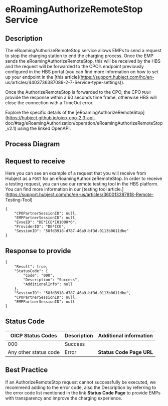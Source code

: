 
# eRoamingAuthorizeRemoteStop Service

## Description

The eRoamingAuthorizeRemoteStop service allows EMPs to send a request to stop
the charging station to end the charging process. Once the EMP sends the
eRoamingAuthorizeRemoteStop, this will be received by the HBS and the request
will be forwarded to the CPO’s endpoint previously configured in the HBS
portal (you can find more information on how to set up your endpoint in the
[this article](https://support.hubject.com/hc/en-
us/articles/4403736387089-2-7-Service-type-settings)).

Once the AuthorizeRemoteStop is forwarded to the CPO, the CPO `MUST` provide
the response within a 60 seconds time frame, otherwise HBS will close the
connection with a TimeOut error.

Explore the specific details of the
[eRoamingAuthorizeRemoteStop](https://hubject.github.io/oicp-cpo-2.3-api-
doc/#tag/eRoamingAuthorization/operation/eRoamingAuthorizeRemoteStop_v2.1)
using the linked OpenAPI.

## Process Diagram

## Request to receive

Here you can see an example of a request that you will receive from Hubject as
a `POST` for an eRoamingAuthorizeRemoteStop. In order to receive a testing
request, you can use our remote testing tool in the HBS platform. You can find
more information in our [testing tool
article.](https://support.hubject.com/hc/en-us/articles/360013387818-Remote-
Testing-Tool)

    
    
    {
        "CPOPartnerSessionID": null,
        "EMPPartnerSessionID": null,
        "EvseID": "DE*ICE*I01000*6",
        "ProviderID": "DE*ICE",
        "SessionID": "58fd3918-d787-46a9-bf3d-0113b0611dbe"
    }

## Response to provide

    
    
    {
        "Result": true,
        "StatusCode": {
            "Code": "000",
            "Description": "Success",
            "AdditionalInfo": null
        },
        "SessionID": "58fd3918-d787-46a9-bf3d-0113b0611dbe",
        "CPOPartnerSessionID": null,
        "EMPPartnerSessionID": null
    }

## Status Code
| OICP Status Codes | Description | Additional information |
| ----------------- | ----------- | ----------------------
| 000               | Success     |                        |
| Any other status code | Error   |  **Status Code Page URL** |
  
## Best Practice

If an AuthorizeRemoteStop request cannot successfully be executed, we
recommend adding to the error code, also the Description by referring to the
error code list mentioned in the link **Status Code Page** to provide EMPs
with transparency and improve the charging experience.
